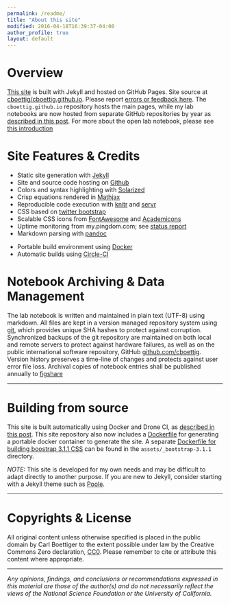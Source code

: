 ```yaml
---
permalink: /readme/
title: "About this site"
modified: 2016-04-18T16:39:37-04:00
author_profile: true
layout: default
---
```


Overview
========

[This site](http://carlboettiger.info) is built with Jekyll and hosted on GitHub Pages. Site source at
[cboettig/cboettig.github.io](http://github.com/cboettig/cboettig.github.io).
Please report [errors or feedback
here](https://github.com/cboettig/cboettig.github.io/issues). The
`cboettig.github.io` repository hosts the main pages,
while my lab notebooks are now hosted from separate
GitHub repositories by year as [described in this
post](http://www.carlboettiger.info/2015/01/01/notebook-maintenance-and-scaling.html).
For more about the open lab notebook, please see [this introduction](http://www.carlboettiger.info/2012/09/28/Welcome-to-my-lab-notebook.html)

Site Features & Credits
=======================

* Static site generation with [Jekyll](https://github.com/jekyll/jekyll)
* Site and source code hosting on [Github](https://github.com/)
* Colors and syntax highlighting with [Solarized](http://ethanschoonover.com/solarized)
* Crisp equations rendered in [Mathjax](http://www.mathjax.org/)
* Reproducible code execution with [knitr](http://yihui.name/knitr/) and [servr](http://github.com/yihui/servr)
* CSS based on [twitter bootstrap](http://getbootstrap.com)
* Scalable CSS icons from [FontAwesome](http://fortawesome.github.com/Font-Awesome) and [Academicons](https://github.com/jpswalsh/academicons)
* Uptime monitoring from my.pingdom.com; see [status report](http://stats.pingdom.com/fy1sae94ydyi/616612)
* Markdown parsing with [pandoc](http://johnmacfarlane.net/pandoc/)
- Portable build environment using [Docker](https://docker.com)
- Automatic builds using [Circle-CI](https://circleci.com)


Notebook Archiving & Data Management
====================================

The lab notebook is written and maintained in plain text (UTF-8) using
markdown. All files are kept in a version managed repository system using
[git](http://git-scm.com/), which provides unique SHA hashes to protect
against corruption. Synchronized backups of the git repository are
maintained on both local and remote servers to protect against
hardware failures, as well as on the public international software
repository, GitHub [github.com/cboettig](https://github.com/cboettig).
Version history preserves a time-line of changes and protects against
user error file loss.  Archival copies of notebook entries shall be published
annually to [figshare](http://figshare.com)


-----------------------------------------------------

Building from source
====================

This site is built automatically using
Docker and Drone CI, as [described in this
post](http://www.carlboettiger.info/2015/01/07/automated-knitr-in-jekyll.html).
This site repository also now includes a
[Dockerfile](https://github.com/cboettig/labnotebook/tree/master/Dockerfile)
for generating a portable docker container to generate
the site. A separate [Dockerfile for building boostrap 3.1.1
CSS](https://github.com/cboettig/labnotebook/tree/master/assets/_bootstrap-3.1.1/Dockerfile)
can be found in the `assets/_bootstrap-3.1.1` directory.

_NOTE:_ This site is developed for my own needs and may be difficult to
adapt directly to another purpose.  If you are new to Jekyll, consider
starting with a Jekyll theme such as [Poole](http://getpoole.com/).


-----------------------------------------------------------------------------------------------------------

Copyrights & License
====================

All original content unless otherwise specified is placed
in the public domain by Carl Boettiger to the extent
possible under law by the Creative Commons Zero declaration,
[CC0](http://creativecommons.org/publicdomain/zero/1.0/).  Please remember
to cite or attribute this content where appropriate.

---------------------------------------------------------------------------------------------------------------

*Any opinions, findings, and conclusions or recommendations expressed
in this material are those of the author(s) and do not necessarily
reflect the views of the National Science Foundation or the University
of California.*

